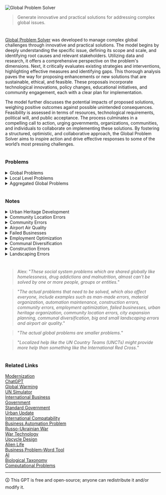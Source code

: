 ![Global Problem Solver](https://github.com/sourceduty/Global-Problems/assets/123030236/077a5d3a-16e2-435b-bd6b-26da169711b2)

> Generate innovative and practical solutions for addressing complex global issues.

#

[Global Problem Solver](https://chat.openai.com/g/g-2sjHPTA5y-global-problem-solver) was developed to manage complex global challenges through innovative and practical solutions. The model begins by deeply understanding the specific issue, defining its scope and scale, and identifying root causes and relevant stakeholders. Utilizing data and research, it offers a comprehensive perspective on the problem's dimensions. Next, it critically evaluates existing strategies and interventions, highlighting effective measures and identifying gaps. This thorough analysis paves the way for proposing enhancements or new solutions that are sustainable, ethical, and feasible. These proposals incorporate technological innovations, policy changes, educational initiatives, and community engagement, each with a clear plan for implementation.

The model further discusses the potential impacts of proposed solutions, weighing positive outcomes against possible unintended consequences. Feasibility is assessed in terms of resources, technological requirements, political will, and public acceptance. The process culminates in a compelling call to action, urging governments, organizations, communities, and individuals to collaborate on implementing these solutions. By fostering a structured, optimistic, and collaborative approach, the Global Problem Solver aims to inspire action and drive effective responses to some of the world’s most pressing challenges.

#
### Problems

<details><summary>Global Problems</summary>
<br>

### Global Problems

```
1. Climate Change
2. Biodiversity Loss
3. Ocean Acidification
4. Freshwater Scarcity
5. Air Pollution
6. Deforestation
7. Soil Degradation
8. Overfishing
9. Global Health Inequities
10. Pandemic Preparedness
11. Antimicrobial Resistance
12. Non-communicable Diseases
13. Mental Health Disorders
14. Malnutrition
15. Hunger and Food Insecurity
16. Obesity
17. Unsafe Water and Sanitation
18. Energy Security
19. Fossil Fuel Dependency
20. Nuclear Safety
21. Renewable Energy Adoption
22. Waste Management
23. Plastic Pollution
24. Hazardous Chemicals
25. Urban Sprawl
26. Infrastructure Decay
27. Traffic Congestion
28. Public Transport Deficiency
29. Housing Affordability
30. Homelessness
31. Unemployment
32. Underemployment
33. Labor Rights Violations
34. Child Labor
35. Forced Labor
36. Gender Inequality
37. Racial Discrimination
38. LGBTQ+ Rights
39. Age Discrimination
40. Disability Rights
41. Refugee Crises
42. Forced Displacement
43. Human Trafficking
44. Political Instability
45. Terrorism
46. Armed Conflicts
47. Nuclear Proliferation
48. Cybersecurity Threats
49. Information Warfare
50. Data Privacy Issues
51. Misinformation and Disinformation
52. Intellectual Property Rights
53. Patent Wars
54. Digital Divide
55. Media Censorship
56. Freedom of Speech
57. Corruption
58. Judicial Inefficacy
59. Electoral Integrity
60. Political Polarization
61. Economic Inequality
62. Poverty
63. Wealth Concentration
64. Economic Sanctions
65. Global Trade Imbalances
66. Currency Instability
67. Debt Crises
68. Financial Market Volatility
69. Cryptocurrency Regulation
70. Agricultural Productivity
71. Land Use Conflicts
72. Water Rights Disputes
73. Desertification
74. Natural Disasters
75. Climate Adaptation
76. Sea Level Rise
77. Arctic Melting
78. Permafrost Thawing
79. Geoengineering
80. Space Debris
81. Space Exploration Ethics
82. Bioethics
83. Genetic Engineering
84. AI Ethics
85. AI and Automation Job Displacement
86. Technological Unemployment
87. Digital Literacy
88. Education Access
89. Quality of Education
90. Student Debt
91. Cultural Preservation
92. Heritage Site Conservation
93. Animal Welfare
94. Zoonotic Diseases
95. Veterinary Public Health
96. Invasive Species
97. Pesticide Use
98. Fertilizer Runoff
99. Acid Rain
100. Global Governance
101. Aging Population
102. Youth Unemployment
103. Maternal Health
104. Infant Mortality
105. Immunization Rates
106. Healthcare Accessibility
107. Healthcare Affordability
108. Endemic Diseases
109. Epidemic Outbreaks
110. Health System Resilience
111. Drug Accessibility
112. Quality of Pharmaceuticals
113. Biomedical Research Funding
114. Mental Health Stigma
115. Psychological Support Services
116. Dietary Shifts
117. Food Waste
118. Crop Diversity
119. GMO Controversies
120. Organic Farming
121. Sustainable Agriculture
122. Aquaculture Impacts
123. Land Grabbing
124. Smallholder Farmer Support
125. Agricultural Subsidies
126. Food Labeling Laws
127. Nutrition Education
128. Sustainable Diets
129. Ecosystem Services
130. Wildlife Conservation
131. Elephant Poaching
132. Rhino Poaching
133. Shark Finning
134. Coral Reef Degradation
135. Marine Protected Areas
136. Ocean Noise Pollution
137. Deep Sea Mining
138. Arctic Sovereignty
139. Antarctic Conservation
140. Tropical Forest Conservation
141. Savanna Preservation
142. Peatland Protection
143. Wetland Restoration
144. Drought Management
145. Flood Risk Management
146. Hurricane Preparedness
147. Earthquake Resilience
148. Volcanic Activity Monitoring
149. Tsunami Warning Systems
150. Disaster Relief Coordination
151. Climate Refugees
152. Environmental Migration
153. Disaster Recovery Planning
154. Sustainable Cities
155. Green Building
156. Smart Urban Planning
157. Public Space Utilization
158. Urban Biodiversity
159. Heat Island Effect
160. Light Pollution
161. Noise Pollution
162. Air Quality Monitoring
163. Indoor Air Quality
164. Occupational Health and Safety
165. Worker Welfare
166. Fair Trade
167. Sustainable Fashion
168. Circular Economy
169. Resource Efficiency
170. Supply Chain Transparency
171. Product Lifecycle Assessment
172. Zero Waste Initiatives
173. Recycling Rates
174. Upcycling Practices
175. E-waste Management
176. Water Footprint Reduction
177. Carbon Footprint Calculation
178. Greenhouse Gas Emissions Trading
179. Carbon Capture and Storage
180. Renewable Energy Certificates
181. Energy Efficiency Standards
182. Sustainable Transport
183. Electric Vehicles
184. Public Transit Expansion
185. Bicycle Infrastructure
186. Pedestrianization
187. Green Space Development
188. Reforestation
189. Afforestation
190. Soil Conservation
191. Land Restoration
192. Biochar Utilization
193. Agroforestry
194. Wildlife Corridors
195. Species Reintroduction
196. Conservation Breeding
197. Exotic Pet Trade
198. Wildlife Smuggling
199. Biodiversity Monitoring
200. Global Environmental Governance
201. Soil Salinization
202. Overgrazing
203. Loss of Indigenous Knowledge
204. Cultural Erosion
205. Language Extinction
206. Digital Rights Management
207. Access to Internet
208. Net Neutrality
209. E-Government
210. Online Voting Security
211. Mass Surveillance
212. Privacy Laws
213. Biometric Data Protection
214. Drone Regulation
215. Robotics in the Workplace
216. Ethical AI Development
217. Machine Learning Bias
218. Algorithm Transparency
219. Facial Recognition Ethics
220. Tech Monopolies
221. Economic Decoupling
222. Global Supply Chain Vulnerability
223. Trade Protectionism
224. Economic Espionage
225. Currency Manipulation
226. Financial Inclusion
227. Microfinance
228. Mobile Banking
229. Impact Investing
230. Sustainable Finance
231. Green Bonds
232. Social Impact Bonds
233. Corporate Social Responsibility
234. Ethical Investing
235. Business Ethics
236. Corporate Governance
237. Shareholder Activism
238. Stakeholder Engagement
239. Non-profit Effectiveness
240. Philanthropy Impact
241. Charity Accountability
242. Volunteerism
243. Community Organizing
244. Civic Engagement
245. Public Participation
246. Social Movements
247. Grassroots Campaigns
248. Political Activism
249. Electoral Reform
250. Voter Accessibility
251. Campaign Finance Reform
252. Lobbying Transparency
253. Judicial Reform
254. Legal Aid Accessibility
255. Prison Reform
256. Rehabilitation Programs
257. Death Penalty
258. Drug Policy
259. Alcohol Abuse
260. Tobacco Control
261. Addiction Treatment
262. Harm Reduction
263. Youth Programs
264. Elderly Care
265. Social Security Sustainability
266. Disability Access
267. Mental Health Facilities
268. Psychiatric Care
269. Cultural Competence in Healthcare
270. Integrative Medicine
271. Alternative Energy Sources
272. Energy Storage Technologies
273. Smart Grid Technology
274. Nuclear Fusion
275. Hydrogen Economy
276. Sustainable Biofuels
277. Carbon Pricing
278. Emissions Reduction Targets
279. Climate Finance
280. Climate Justice
281. Environmental Law
282. Water Management
283. Water Pollution
284. Heavy Metal Contamination
285. Air Quality Regulations
286. Noise Regulation
287. Radiation Exposure
288. Electromagnetic Field Exposure
289. Pesticide Regulations
290. Chemical Safety
291. Hazardous Waste Management
292. Radioactive Waste Management
293. Brownfield Redevelopment
294. Land Use Planning
295. Urban Regeneration
296. Park Development
297. Wildlife Management
298. Ecotourism
299. Sustainable Travel
300. Heritage Conservation
```

### Local Problem Improvement Value

This table organizes a wide range of societal issues, from infrastructure maintenance to employment challenges, by evaluating their potential for improvement across four dimensions: Usability, Efficiency, Satisfaction, and Impact. Each issue is analyzed to show how improvements could enhance the accessibility and functionality of services or systems, reduce time and resource consumption, increase public and stakeholder satisfaction, and create long-term positive effects on the economy, environment, and community. For instance, addressing infrastructure maintenance issues through better materials not only improves usability for the public but also cuts down on repair costs, leading to increased public satisfaction and long-term economic benefits. Similarly, focusing on urban planning challenges by optimizing land use and traffic flows not only makes the city more livable but also reduces energy consumption, fostering long-term economic growth.

This holistic approach helps policymakers, businesses, and community leaders understand how to prioritize improvements by considering the broader implications of each action. The dimensions of Impact and Efficiency, for example, highlight how strategic improvements can promote sustainable growth and reduce long-term costs, while Usability and Satisfaction focus on immediate benefits for residents and users. By breaking down complex societal problems into these four key dimensions, the table provides a practical framework for evaluating the effectiveness of potential solutions, ensuring that decisions contribute to not only short-term fixes but also long-term, sustainable progress.

<br>

| Problem                          | Usability                              | Efficiency                            | Satisfaction                          | Impact                                 |
|-----------------------------------|----------------------------------------|---------------------------------------|---------------------------------------|----------------------------------------|
| Infrastructure maintenance issues | Improved access and usability          | Fewer repairs, better materials       | Higher public satisfaction            | Longevity, economic development        |
| Urban planning challenges         | Optimized land use and services        | Reduced travel time, energy savings   | Enhanced livability                   | Economic growth, resource management   |
| Environmental health concerns     | Cleaner, safer environments            | Reduced healthcare costs              | Improved public health                | Sustainable ecosystems                 |
| Community and social cohesion     | Easier community engagement            | Reduced isolation, inequality         | Greater sense of belonging            | Stronger, resilient communities        |
| Economic disparities              | Equal access to opportunities          | Efficient resource allocation         | Reduced poverty, inequality           | Long-term economic stability           |
| Employment issues                 | More accessible job opportunities      | Reduced unemployment/underemployment  | Higher worker satisfaction            | Boost in economic performance          |
| Health regulation compliance      | Simplified health protocols            | Streamlined healthcare processes      | Better health outcomes                | Healthier population, cost reductions  |
| Safety regulation compliance      | Safer public spaces and workplaces     | Fewer accidents, reduced liabilities  | Greater sense of security             | Long-term safety improvements          |
| Education quality gaps            | Enhanced access to quality education   | Effective teaching, resource allocation| Improved student outcomes             | Higher educational attainment          |
| Skill development challenges      | Accessible skill development programs  | Reduced skill gaps                    | Greater career growth opportunities   | More competitive workforce             |
| Cultural heritage preservation    | Access to cultural experiences         | Reduced costly repairs                | Higher public engagement              | Cultural identity preservation         |
| Transport inefficiencies          | Improved transport systems             | Reduced travel time, fuel consumption | Higher commuter satisfaction          | Improved economic productivity         |
| Mobility issues                   | Enhanced accessibility for all         | Reduced congestion                    | Improved quality of life              | Inclusive and adaptive systems         |
| Local environmental sustainability| Easier access to green spaces          | Reduced environmental degradation     | Greater community involvement         | Long-term environmental health         |
| Water supply maintenance          | Reliable and clean water access        | Reduced water losses, lower costs     | Higher confidence in services         | Sustainable water systems              |
| Sewage system upkeep              | Efficient waste disposal               | Reduced health risks, maintenance costs| Better hygiene and satisfaction       | Environmental protection               |
| Public transportation maintenance | Increased reliability and access       | Reduced operational costs             | Enhanced commuter experience          | Sustainable transport systems          |
| Power grid reliability            | Consistent electricity access          | Reduced outages, lower costs          | Improved trust in services            | Energy security, economic growth       |
| Waste management problems         | Easier recycling, waste disposal       | Reduced waste production, costs       | Cleaner environment, better health    | Environmental sustainability           |
| Zoning regulation issues          | Clearer land use policies              | Reduced legal disputes, delays        | Improved trust in planning processes  | Efficient urban development            |
| Overcrowding in urban areas        | Improved housing, public services      | Better resource management            | Reduced stress, higher quality of life| Sustainable urban growth               |
| Underutilization of land           | More productive land use               | Reduced urban sprawl                  | Increased opportunities, housing      | Economic growth, land productivity     |


<br>
</details>
<details><summary>Local Level Problems</summary>
<br>

```
- Infrastructure maintenance issues
- Urban planning challenges
- Environmental health concerns
- Community and social cohesion
- Economic disparities
- Employment issues
- Health regulation compliance
- Safety regulation compliance
- Education quality gaps
- Skill development challenges
- Cultural heritage preservation
- Transport inefficiencies
- Mobility issues
- Local environmental sustainability
- Water supply maintenance
- Sewage system upkeep
- Public transportation maintenance
- Power grid reliability
- Waste management problems
- Zoning regulation issues
- Overcrowding in urban areas
- Underutilization of land
- Air pollution control
- Water pollution control
- Noise pollution control
- Urban biodiversity conservation
- Green space integration
- Social fragmentation
- Marginalized group inclusion
- Localized poverty
- Underemployment
- Job-skills mismatch
- Small business challenges
- Food safety issues
- Public health standards enforcement
- Healthcare infrastructure gaps
- Rural education access
- Inclusive education systems
- Workplace safety standards
- High-risk industry regulation
- Historical site preservation
- Urban-rural connectivity
- Disability accessibility in transport
- Local resource management
- Sustainable community practices
- Green building standards
- Renewable energy adoption
- Urban resilience planning
- Community disaster preparedness
- Local tourism management
- Affordable housing development
```
<br>
</details>

<details><summary>Aggregated Global Problems</summary>
<br>

Smaller local problems often aggregate into large global issues, with climate change being a prime example. Individual actions and localized environmental degradation, such as deforestation, urban sprawl, and pollution from vehicles or factories, may seem insignificant in isolation. However, when these activities occur simultaneously across numerous locations around the world, their cumulative effects become substantial. The accumulation of greenhouse gases like carbon dioxide and methane in the atmosphere, resulting from millions of daily activities such as burning fossil fuels and agricultural practices, leads to global warming and climate change. This phenomenon demonstrates how seemingly minor and disconnected local problems can collectively contribute to a significant global crisis.

The interconnectedness of ecosystems and the global environment means that the impact of local actions is not confined to their immediate surroundings. The pollution generated in one country can travel across borders, affecting air and water quality in neighboring regions and beyond. Similarly, the loss of biodiversity in one area can have cascading effects on global ecosystems. These local problems, when combined, exacerbate the overall strain on the planet’s resources and climate systems, highlighting the importance of coordinated global efforts to address environmental challenges. Understanding the aggregate impact of small local issues is crucial for developing effective strategies to mitigate and adapt to large-scale global problems like climate change.

<br>
</details>

#
### Notes

<details><summary>Urban Heritage Development</summary>
<br>

Urban heritage development is an essential aspect of city planning and cultural preservation, focusing on maintaining and revitalizing historical and cultural sites within urban areas. This development aims to strike a balance between modern growth and the preservation of a city's historical identity. By safeguarding architectural landmarks, traditional neighborhoods, and cultural landscapes, cities can maintain their unique character and historical continuity. Urban heritage development not only protects the physical structures but also preserves the stories, traditions, and cultural practices associated with these places, ensuring that they remain a living part of the city's fabric.

A key component of urban heritage development is the integration of heritage sites into contemporary urban life. This involves adaptive reuse of historical buildings, where old structures are repurposed for modern use while retaining their historical significance. For example, converting an old factory into a museum or a residential complex can breathe new life into a neglected area, making it relevant and functional for current urban needs. This approach not only preserves the historical value but also supports sustainable development by reducing the need for new construction and utilizing existing resources efficiently.

Community involvement is crucial in the success of urban heritage development projects. Engaging local communities in the planning and decision-making processes helps ensure that the development reflects the collective memory and identity of the inhabitants. Public consultations, heritage walks, and educational programs can raise awareness and foster a sense of ownership among residents. This participatory approach not only enriches the heritage development process but also strengthens community bonds and encourages a deeper appreciation of the city's historical assets.

Economic benefits also play a significant role in urban heritage development. Preserved and well-maintained heritage sites can attract tourism, boosting local economies and creating job opportunities. Heritage tourism often leads to increased investment in infrastructure, hospitality, and services, further stimulating urban growth. Additionally, the aesthetic and cultural appeal of preserved heritage areas can enhance property values and attract new businesses and residents, contributing to the overall economic vitality of the city. Through thoughtful urban heritage development, cities can create vibrant, dynamic environments that honor their past while embracing the future.

<br>
</details>

<details><summary>Community Location Errors</summary>
<br>

Community location errors refer to inaccuracies in determining the physical location of a community, which can have significant implications for various sectors such as public health, urban planning, and disaster response. These errors arise from misinterpretations of geographical data, outdated mapping resources, or technological limitations in GPS and geolocation services. For instance, emergency responders might be dispatched to incorrect addresses due to flawed location data, potentially delaying critical aid and causing harm. Accurate community location data is crucial for effective planning and service delivery, highlighting the need for continuous updates and validation of geographic information systems (GIS).

One major cause of community location errors is the reliance on outdated maps and records. Many communities, especially in rapidly developing regions, undergo significant changes that are not promptly reflected in mapping databases. Urban sprawl, new infrastructure, and changes in municipal boundaries can all contribute to discrepancies in location data. Additionally, rural areas often suffer from less precise mapping efforts, compounding the problem. Updating and maintaining accurate maps is a challenging but essential task to mitigate location errors and ensure all communities are correctly represented.

Technological limitations also play a significant role in community location errors. GPS technology, while generally reliable, can experience inaccuracies due to signal obstructions from buildings, natural features, or atmospheric conditions. These inaccuracies are more pronounced in dense urban environments where tall structures can interfere with satellite signals. Furthermore, the precision of consumer-grade GPS devices and applications can vary, leading to errors in identifying exact locations. Advances in technology and increased investment in high-quality geospatial data are necessary to reduce these errors and improve the accuracy of location-based services.

The impact of community location errors extends beyond emergency response and urban planning. These inaccuracies can affect socioeconomic analyses, environmental studies, and resource allocation. For example, public health initiatives targeting specific communities may fail if the location data is incorrect, resulting in resources being misallocated. Similarly, environmental assessments that rely on precise location data might yield flawed results, affecting conservation efforts and policy decisions. Addressing community location errors is therefore not just a technical challenge but a critical issue for ensuring equitable and effective service delivery and planning in various fields.

<br>
</details>

<details><summary>Community Errors</summary>
<br>

Community errors occur when groups or communities make collective mistakes due to shared biases, misinformation, or poor decision-making processes. These errors can stem from a variety of sources, including the spread of false information, a lack of critical thinking, and the influence of charismatic but misguided leaders. When a community relies too heavily on consensus without sufficient scrutiny, it can lead to significant misjudgments. For example, a community might resist necessary public health measures due to widespread misinformation about vaccines, resulting in lower vaccination rates and increased disease outbreaks.

Another common cause of community errors is groupthink, where the desire for harmony or conformity in the group results in irrational or dysfunctional decision-making outcomes. In such scenarios, members of the community suppress dissenting opinions, fail to critically analyze alternative ideas, and ignore potential risks. This phenomenon can be particularly problematic in communities with strong social bonds and a high value placed on cohesion. Historical examples include policy decisions in political groups or corporate boards where critical voices were sidelined, leading to disastrous outcomes like economic crises or environmental catastrophes.

Addressing community errors requires fostering a culture of critical thinking and open dialogue. Encouraging diverse perspectives and constructive criticism can help mitigate the risk of collective mistakes. Education plays a vital role in equipping community members with the skills to evaluate information critically and make informed decisions. Additionally, creating transparent decision-making processes and holding leaders accountable can reduce the incidence of errors. By actively working to recognize and correct these errors, communities can make more resilient and informed decisions, ultimately leading to better outcomes for all members.

<br>
</details>

<details><summary>Airport Air Quality</summary>
<br>

Airport air quality is a significant concern due to the high levels of pollution generated by aircraft operations, ground vehicles, and airport facilities. Aircraft emissions are a major contributor, releasing pollutants such as nitrogen oxides (NOx), carbon monoxide (CO), volatile organic compounds (VOCs), and particulate matter (PM) into the atmosphere. These pollutants can degrade air quality in and around airports, posing health risks to passengers, airport workers, and nearby residents. The high volume of aircraft movements, especially at busy international airports, exacerbates these emissions, leading to elevated pollution levels.

Ground vehicles, including baggage carts, fuel trucks, and shuttle buses, also contribute to airport air quality issues. Many of these vehicles are powered by diesel engines, which emit substantial amounts of NOx and PM. Despite efforts to electrify ground support equipment and improve fuel efficiency, the transition is gradual, and diesel-powered vehicles remain prevalent. Additionally, the constant operation of these vehicles in confined spaces, such as airport terminals and tarmacs, can lead to localized air quality problems, further affecting the health and safety of airport personnel and travelers.

Airport facilities, including terminals, maintenance hangars, and fuel storage areas, also play a role in air quality degradation. These facilities often use large amounts of energy for heating, cooling, and lighting, contributing to emissions from power plants. Furthermore, maintenance activities, such as painting and fueling, release VOCs and other pollutants into the air. Airports are increasingly implementing green building practices and energy-efficient technologies to mitigate these emissions, but the overall impact on air quality remains a concern.

The health effects of poor air quality at airports are well-documented. Exposure to elevated levels of NOx, PM, and VOCs can cause respiratory problems, cardiovascular diseases, and exacerbate existing health conditions like asthma. Airport workers, who spend extended periods in these environments, are particularly vulnerable. Studies have shown that airport employees, especially those working on the tarmac, have higher rates of respiratory issues compared to the general population. Passengers, although exposed for shorter durations, can also experience adverse effects, particularly if they have preexisting health conditions.

Addressing air quality at airports requires a multifaceted approach. This includes adopting cleaner technologies for aircraft and ground vehicles, improving operational practices to reduce emissions, and enhancing monitoring and mitigation strategies. Many airports are investing in electric ground support equipment, alternative fuels, and more efficient aircraft designs. Regulatory bodies are also setting stricter emission standards and encouraging the use of sustainable aviation fuels. Comprehensive air quality monitoring systems are essential to assess the effectiveness of these measures and ensure compliance with environmental standards, ultimately protecting the health of all airport users and nearby communities.

<br>
</details>

<details><summary>Failed Businesses</summary>
<br>

Failed businesses can have a profound impact on the global marketplace, influencing economic conditions, employment rates, and market confidence. When a company goes under, it often leads to job losses, which in turn can affect consumer spending and economic stability in the affected regions. This ripple effect can stretch across borders, particularly if the business is a multinational corporation. The sudden unemployment of a large workforce can reduce disposable incomes, lower demand for goods and services, and hinder economic growth. For example, the collapse of a major retailer can devastate local suppliers and manufacturers, creating a domino effect that disrupts entire supply chains.

The failure of a business can also influence investor sentiment and market confidence. Financial markets are highly sensitive to the success and failure of companies, especially those with significant market capitalization or critical roles in their industries. When prominent businesses fail, it can trigger a loss of confidence among investors, leading to stock market volatility and reduced investment in similar ventures. This can result in tighter credit conditions as financial institutions become more cautious, potentially stifacing innovation and the growth of new businesses. Moreover, the perceived instability can lead to shifts in capital flows, with investors seeking safer markets and investments, further impacting global economic dynamics.

Additionally, failed businesses can prompt regulatory and policy changes aimed at preventing future collapses and protecting the economy. Governments and regulatory bodies may implement stricter oversight and more robust financial regulations to mitigate the risk of similar failures. This can alter the business environment, potentially increasing the cost of compliance for all companies and influencing the ways businesses operate and compete. For instance, the fallout from financial crises has historically led to significant regulatory reforms in the banking and financial sectors, affecting global trade and investment patterns. Ultimately, the failure of businesses not only reshapes the competitive landscape but also drives systemic changes that can redefine the rules of the global marketplace.

<br>
</details>

<details><summary>Employment Optimization</summary>
<br>

Employment optimization involves strategically aligning workforce capabilities with organizational goals to maximize productivity and efficiency. This process requires a thorough understanding of both the current and future needs of the organization, as well as the skills and aspirations of the employees. By optimizing employment, companies can ensure that the right people are in the right roles, enhancing job satisfaction and reducing turnover. Effective employment optimization considers factors such as talent acquisition, employee development, performance management, and succession planning.

One key aspect of employment optimization is talent acquisition, which involves not only attracting but also selecting the best candidates for the job. This process can be enhanced through the use of advanced analytics and data-driven decision-making tools that help identify the most suitable candidates based on their skills, experience, and cultural fit. Additionally, leveraging technology such as artificial intelligence and machine learning can streamline the recruitment process, making it more efficient and reducing the time to hire. By focusing on finding the right talent from the outset, organizations can build a strong foundation for future success.

Employee development is another critical component of employment optimization. This includes ongoing training and professional development opportunities that enable employees to acquire new skills and advance their careers. By investing in employee development, organizations can not only improve their workforce's capabilities but also boost employee morale and engagement. This, in turn, leads to higher productivity and a more innovative work environment. Regular performance evaluations and feedback mechanisms are essential in this process, as they help identify areas for improvement and ensure that employees are on track to meet their career goals.

Finally, succession planning is a vital element of employment optimization, ensuring that organizations are prepared for future changes in leadership and key positions. This involves identifying and developing internal talent to fill critical roles when they become vacant. By having a robust succession plan in place, organizations can minimize disruptions and maintain continuity in their operations. Moreover, succession planning fosters a culture of leadership development and career growth, motivating employees to strive for higher positions within the company. In summary, employment optimization is a comprehensive approach that encompasses various strategies to enhance workforce effectiveness and align it with organizational objectives.

<br>
</details>

<details><summary>Communal Diversification</summary>
<br>

Communal diversification refers to the process by which a community becomes more varied in its demographic composition, including aspects such as ethnicity, culture, socioeconomic status, and religion. This diversification often results from migration, economic shifts, and changes in social policies. As communities diversify, they typically experience a blending of traditions, languages, and practices, which can enrich the cultural fabric and foster greater understanding and collaboration among different groups. The introduction of diverse perspectives can lead to innovative solutions to communal problems and create a more dynamic and resilient community.

However, communal diversification also presents challenges. Differences in cultural norms and values can sometimes lead to misunderstandings or conflicts. These challenges necessitate proactive measures to promote inclusivity and mutual respect. Effective communication, community engagement initiatives, and inclusive policymaking are essential to managing the potential friction that can arise in diverse communities. Additionally, ensuring equitable access to resources and opportunities for all community members helps to mitigate the risks of marginalization and social fragmentation.

Ultimately, communal diversification can significantly contribute to the social and economic vitality of a community. By embracing diversity, communities can attract a broader range of talents and ideas, which can drive economic growth and innovation. Furthermore, diverse communities are often better equipped to adapt to global changes and challenges, as they can draw on a wide array of experiences and knowledge. The key to harnessing the benefits of communal diversification lies in fostering an environment of inclusivity and mutual respect, where all members feel valued and empowered to contribute to the community's overall well-being.

<br>
</details>

<details><summary>Construction Errors</summary>
<br>

Construction errors can have profound impacts on global markets and communities, often leading to significant financial losses, delays, and even safety hazards. These errors can range from minor mistakes, such as incorrect measurements, to major oversights, like the use of substandard materials or flawed structural designs. When such errors occur, they can necessitate costly repairs or complete reconstruction, which can drastically inflate the budget of a project. These increased costs are not only a burden for construction companies but can also affect investors and stakeholders, leading to decreased confidence in the construction sector and broader economic repercussions.

On a global scale, construction errors can disrupt supply chains and affect international trade. For instance, if a major infrastructure project, such as a bridge or a port, encounters significant construction issues, it can delay its completion and, in turn, impede the flow of goods and services. This can lead to bottlenecks in supply chains, increasing the costs of goods and causing delays in delivery times. Moreover, multinational companies relying on these infrastructure projects may face operational challenges, which can affect their profitability and stock prices, thereby influencing global markets.

The impact on communities is equally significant. Construction errors in residential buildings, schools, or hospitals can pose serious safety risks, potentially endangering lives. In developing countries, where regulatory oversight may be weaker, the consequences can be particularly severe, with poorly constructed buildings collapsing and causing fatalities. Even in developed nations, high-profile construction failures can erode public trust in engineering and architectural standards. Additionally, the need for rebuilding or repairing faulty structures can displace residents and disrupt daily life, causing social and economic stress within affected communities.

Furthermore, construction errors can lead to legal and reputational repercussions for the companies involved. Lawsuits and compensation claims can result in substantial financial losses and long-term damage to a company's reputation. This can make it more difficult for these companies to secure future contracts, further impacting their financial stability and market position. In severe cases, construction errors can lead to increased regulation and stricter building codes, which, while intended to prevent future mistakes, can also increase costs and slow down project timelines. These factors collectively highlight the far-reaching effects of construction errors, underscoring the importance of meticulous planning, rigorous quality control, and adherence to safety standards in the construction industry.

<br>
</details>

<details><summary>Landscaping Errors</summary>
<br>

Landscaping, whether on a large or small scale, plays a critical role in shaping the aesthetic and functional aspects of communities and marketplaces. However, errors in landscaping can have significant negative impacts. One common large-scale error is the improper selection of plant species, leading to issues such as invasive species spreading and disrupting local ecosystems. These invasive plants can outcompete native species, resulting in a loss of biodiversity and negatively affecting the local wildlife that depends on native plants for food and habitat. The visual appeal of the community may also suffer, as invasive species often do not blend well with the natural landscape, creating an unbalanced and unattractive environment.

Small-scale landscaping errors, while seemingly minor, can also have far-reaching effects. For example, incorrect placement of plants, such as planting shade-loving species in direct sunlight, can lead to poor plant health and increased maintenance costs. This not only diminishes the aesthetic value of the property but can also reduce property values and discourage potential buyers or renters. Additionally, poorly maintained landscapes can become eyesores, detracting from the overall appearance of the neighborhood and potentially leading to a decline in community pride and cohesion.

The impact of landscaping errors extends beyond residential areas to commercial marketplaces. In these settings, the visual appeal of the landscaping can significantly influence consumer behavior. Large-scale errors, such as the use of harsh, non-native plants or overly complex designs, can make the space feel unwelcoming and deter customers. This can lead to decreased foot traffic and lower sales for businesses. Conversely, well-designed and maintained landscaping can create a pleasant shopping environment, encouraging customers to spend more time and money in the area.

Water management is another critical aspect where both large and small landscaping errors can have detrimental effects. Over-irrigation or poor drainage planning can lead to water wastage, increased costs, and potential damage to property and infrastructure. In large-scale projects, improper water management can exacerbate local water scarcity issues, especially in drought-prone areas, leading to conflicts within the community. On a smaller scale, waterlogged gardens can become breeding grounds for pests such as mosquitoes, posing health risks to residents.

Lastly, landscaping errors can have financial implications for communities and marketplaces. Large-scale mistakes often require costly remediation efforts, such as removing invasive species or redesigning and replanting large areas. These costs can be a burden on local governments or homeowners' associations, potentially leading to increased taxes or fees for residents. Small-scale errors, while less costly to fix, can add up over time and lead to higher maintenance expenses. For businesses, poorly executed landscaping can result in lost revenue and a need for frequent updates to keep the space attractive, diverting funds from other important areas of operation. Overall, avoiding landscaping errors through careful planning and execution is crucial for maintaining the economic and social vitality of communities and marketplaces.

<br>
</details>

#

> Alex: "*These social system problems which are shared globally like homelessness, drug addictions and malnutrition, almost can't be solved by one or more people, groups or entities.*"

> "*The actual problems that need to be solved, which also affect everyone, include examples such as man-made errors, material organization, automation maintenance, construction errors, community errors, employment optimization, failed businesses, urban heritage organization, community location errors, city expansion planning, communal diversification, big and small landscaping errors and airport air quality.*"

> "*The actual global problems are smaller problems.*"

> "*Localized help like the UN Country Teams (UNCTs) might provide more help than something like the International Red Cross.*"

#
### Related Links

[Modernization](https://github.com/sourceduty/Modernization)
<br>
[ChatGPT](https://github.com/sourceduty/ChatGPT)
<br>
[Global Warming](https://github.com/sourceduty/Global_Warming)
<br>
[UN Simulator](https://github.com/sourceduty/UN_Simulator)
<br>
[International Business](https://github.com/sourceduty/International_Business)
<br>
[Government](https://github.com/sourceduty/Government)
<br>
[Standard Government](https://github.com/sourceduty/Standard_Government)
<br>
[Urban Update](https://github.com/sourceduty/Urban_Update)
<br>
[International Compatability](https://github.com/sourceduty/International_Compatibility)
<br>
[Business Automation Problem](https://github.com/sourceduty/Business_Automation_Problem)
<br>
[Russo-Ukrainian War](https://github.com/sourceduty/Russo-Ukrainian_War)
<br>
[War Technology](https://github.com/sourceduty/War_Technology)
<br>
[Upcycle Design](https://github.com/sourceduty/Upcycle_Design)
<br>
[Alien Life](https://github.com/sourceduty/Alien_Life)
<br>
[Business Problem-Word Tool](https://github.com/sourceduty/Business_Problem-Word_Tool)
<br>
[AI](https://github.com/sourceduty/AI)
<br>
[Biological Taxonomy](https://github.com/sourceduty/Biological_Taxonomy)
<br>
[Computational Problems](https://en.wikipedia.org/wiki/List_of_unsolved_problems_in_computer_science)

***
🛈 This GPT is free and open-source; anyone can redistribute it and/or modify it.
